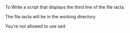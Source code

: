 To Write a script that displays the third line of the file iacta.



The file iacta will be in the working directory



You’re not allowed to use sed

